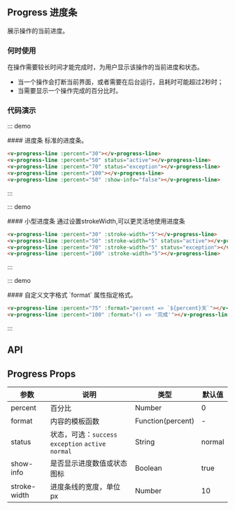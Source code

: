 ## Progress 进度条

展示操作的当前进度。

### 何时使用
在操作需要较长时间才能完成时，为用户显示该操作的当前进度和状态。
- 当一个操作会打断当前界面，或者需要在后台运行，且耗时可能超过2秒时；
- 当需要显示一个操作完成的百分比时。

### 代码演示

::: demo
<summary>
  #### 进度条
  标准的进度条。
</summary>

```html
<v-progress-line :percent="30"></v-progress-line>
<v-progress-line :percent="50" status="active"></v-progress-line>
<v-progress-line :percent="70" status="exception"></v-progress-line>
<v-progress-line :percent="100"></v-progress-line>
<v-progress-line :percent="50" :show-info="false"></v-progress-line>
```

:::

::: demo
<summary>
  #### 小型进度条
  通过设置strokeWidth,可以更灵活地使用进度条
</summary>

```html
<v-progress-line :percent="30" :stroke-width="5"></v-progress-line>
<v-progress-line :percent="50" :stroke-width="5" status="active"></v-progress-line>
<v-progress-line :percent="70" :stroke-width="5" status="exception"></v-progress-line>
<v-progress-line :percent="100" :stroke-width="5"></v-progress-line>
```

:::

::: demo
<summary>
  #### 自定义文字格式
  `format` 属性指定格式。
</summary>

```html
<v-progress-line :percent="75" :format="percent => `${percent}天`"></v-progress-line>
<v-progress-line :percent="100" :format="() => '完成'"></v-progress-line>
```

:::

## API
## Progress Props
| 参数        | 说明           | 类型               | 默认值       |
|------------|----------------|-------------------|-------------|
| percent    | 百分比	 | Number | 0 |
| format | 内容的模板函数	 | Function(percent) | - |
| status    | 状态，可选：`success` `exception` `active` `normal`	 | String | normal |
| show-info    | 是否显示进度数值或状态图标	 | Boolean | true |
| stroke-width    | 进度条线的宽度，单位 px	 | Number | 10 |
